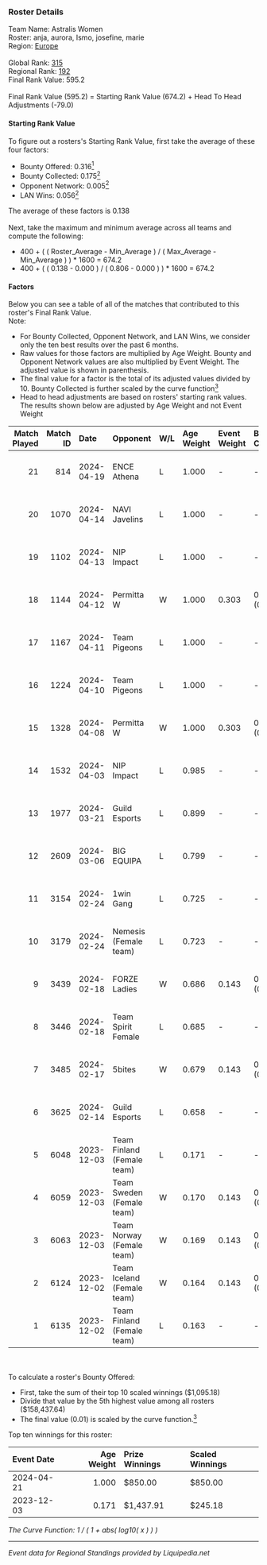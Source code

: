 ### Roster Details<br />
Team Name: Astralis Women<br />
Roster: anja, aurora, Ismo, josefine, marie<br />
Region: [Europe]( ../standings_europe.md)<br />
<br />
Global Rank: [315](../standings_global.md)<br />
Regional Rank: [192]( ../standings_europe.md)<br />
Final Rank Value:  595.2<br />
<br />
Final Rank Value (595.2) = Starting Rank Value (674.2) + Head To Head Adjustments (-79.0)<br />

#### Starting Rank Value<br />
To figure out a rosters's Starting Rank Value, first take the average of these four factors:<br />
- Bounty Offered: 0.316[<sup>1</sup>](#table2)
- Bounty Collected: 0.175[<sup>2</sup>](#table1)
- Opponent Network: 0.005[<sup>2</sup>](#table1)
- LAN Wins: 0.056[<sup>2</sup>](#table1)

The average of these factors is 0.138<br />
<br />
Next, take the maximum and minimum average across all teams and compute the following:<br />
- 400 + ( ( Roster_Average - Min_Average ) / ( Max_Average - Min_Average ) ) * 1600 = 674.2
- 400 + ( ( 0.138 - 0.000 ) / ( 0.806 - 0.000 ) ) * 1600 = 674.2


#### Factors<br />
Below you can see a table of all of the matches that contributed to this roster's Final Rank Value.<br />
Note:<br />

- For Bounty Collected, Opponent Network, and LAN Wins, we consider only the ten best results over the past 6 months.
- Raw values for those factors are multiplied by Age Weight. Bounty and Opponent Network values are also multiplied by Event Weight. The adjusted value is shown in parenthesis.
- The final value for a factor is the total of its adjusted values divided by 10. Bounty Collected is further scaled by the curve function[<sup>3</sup>](#curveFunction)
- Head to head adjustments are based on rosters' starting rank values. The results shown below are adjusted by Age Weight and not Event Weight
<span id="table1"></span><br />


| Match Played | Match ID | Date       | Opponent                   | W/L | Age Weight | Event Weight | Bounty Collected | Opponent Network | LAN Wins  | H2H Adj. | Roster                                    |
| -: | -: | :- | :- | :- | :- | :- | :- | :- | :- | -: | :- |
|           21 |      814 | 2024-04-19 | ENCE Athena                | L   | 1.000      | -            | -                | -                | -         |   -11.38 | anja, aurora, Ismo, josefine, marie       |
|           20 |     1070 | 2024-04-14 | NAVI Javelins              | L   | 1.000      | -            | -                | -                | -         |    -6.58 | anja, aurora, Ismo, josefine, marie       |
|           19 |     1102 | 2024-04-13 | NIP Impact                 | L   | 1.000      | -            | -                | -                | -         |    -9.34 | anja, aurora, Ismo, josefine, marie       |
|           18 |     1144 | 2024-04-12 | Permitta W                 | W   | 1.000      | 0.303        | 0.000 (0.000)    | 0.070 (0.021)    | 0 (0.000) |    11.20 | anja, aurora, Ismo, josefine, marie       |
|           17 |     1167 | 2024-04-11 | Team Pigeons               | L   | 1.000      | -            | -                | -                | -         |    -4.54 | anja, aurora, Ismo, josefine, marie       |
|           16 |     1224 | 2024-04-10 | Team Pigeons               | L   | 1.000      | -            | -                | -                | -         |    -4.74 | anja, aurora, Ismo, josefine, marie       |
|           15 |     1328 | 2024-04-08 | Permitta W                 | W   | 1.000      | 0.303        | 0.000 (0.000)    | 0.070 (0.021)    | 0 (0.000) |    10.78 | anja, aurora, Ismo, josefine, marie       |
|           14 |     1532 | 2024-04-03 | NIP Impact                 | L   | 0.985      | -            | -                | -                | -         |   -11.04 | anja, aurora, Ismo, josefine, marie       |
|           13 |     1977 | 2024-03-21 | Guild Esports              | L   | 0.899      | -            | -                | -                | -         |   -10.49 | anja, aurora, Ismo, josefine, marie       |
|           12 |     2609 | 2024-03-06 | BIG EQUIPA                 | L   | 0.799      | -            | -                | -                | -         |    -8.81 | anja, aurora, Ismo, josefine, marie       |
|           11 |     3154 | 2024-02-24 | 1win Gang                  | L   | 0.725      | -            | -                | -                | -         |   -11.25 | anja, aurora, Ismo, josefine, marie       |
|           10 |     3179 | 2024-02-24 | Nemesis (Female team)      | L   | 0.723      | -            | -                | -                | -         |   -16.48 | anja, aurora, Ismo, josefine, marie       |
|            9 |     3439 | 2024-02-18 | FORZE Ladies               | W   | 0.686      | 0.143        | 0.002 (0.000)    | 0.057 (0.006)    | 0 (0.000) |    10.32 | anja, aurora, Ismo, josefine, marie       |
|            8 |     3446 | 2024-02-18 | Team Spirit Female         | L   | 0.685      | -            | -                | -                | -         |    -9.73 | anja, aurora, Ismo, josefine, marie       |
|            7 |     3485 | 2024-02-17 | 5bites                     | W   | 0.679      | 0.143        | 0.000 (0.000)    | 0.000 (0.000)    | 0 (0.000) |     3.93 | anja, aurora, Ismo, josefine, marie       |
|            6 |     3625 | 2024-02-14 | Guild Esports              | L   | 0.658      | -            | -                | -                | -         |    -9.02 | anja, aurora, Ismo, josefine, marie       |
|            5 |     6048 | 2023-12-03 | Team Finland (Female team) | L   | 0.171      | -            | -                | -                | -         |    -2.70 | amyb, miLo, oona, Siljeeeh, Waldee        |
|            4 |     6059 | 2023-12-03 | Team Sweden (Female team)  | W   | 0.170      | 0.143        | 0.000 (0.000)    | 0.017 (0.000)    | 1 (0.170) |     1.56 | anja, aurora, Ismo, josefine, marie       |
|            3 |     6063 | 2023-12-03 | Team Norway (Female team)  | W   | 0.169      | 0.143        | 0.000 (0.000)    | 0.006 (0.000)    | 1 (0.169) |     0.98 | anja, aurora, Ismo, josefine, marie       |
|            2 |     6124 | 2023-12-02 | Team Iceland (Female team) | W   | 0.164      | 0.143        | 0.000 (0.000)    | 0.000 (0.000)    | 1 (0.164) |     0.92 | Eneka, Jazzycakes, nutellaalb, S1u, tania |
|            1 |     6135 | 2023-12-02 | Team Finland (Female team) | L   | 0.163      | -            | -                | -                | -         |    -2.58 | anja, aurora, Ismo, josefine, marie       |

<br />
<span id="table2"></span><br />
To calculate a roster's Bounty Offered:<br />

- First, take the sum of their top 10 scaled winnings ($1,095.18)
- Divide that value by the 5th highest value among all rosters ($158,437.64)
- The final value (0.01) is scaled by the curve function.[<sup>3</sup>](#curveFunction)

Top ten winnings for this roster:<br />

| Event Date | Age Weight | Prize Winnings | Scaled Winnings |
| :- | -: | :- | :- |
| 2024-04-21 |      1.000 | $850.00        | $850.00         |
| 2023-12-03 |      0.171 | $1,437.91      | $245.18         |


<span id="curveFunction"></span>_The Curve Function: 1 / ( 1 + abs( log10( x ) ) )_<br />

---
_Event data for Regional Standings provided by Liquipedia.net_<br />
